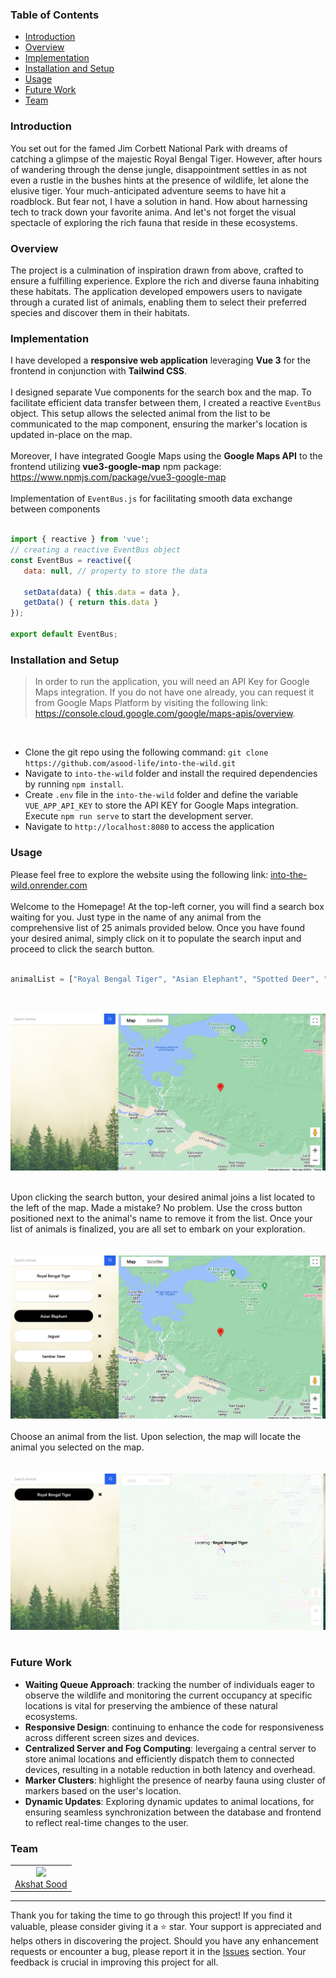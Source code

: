 <h3>Table of Contents</h3>
<ul>
    <li><a href="#introduction">Introduction</a></li>
    <li><a href="#overview">Overview</a></li>
    <li><a href="#implementation">Implementation</a></li>
    <li><a href="#installation-and-setup">Installation and Setup</a></li>
    <li><a href="#usage">Usage</a></li>
    <li><a href="#future-work">Future Work</a></li>
    <li><a href="#team">Team</a></li>
</ul>

<h3 id="introduction">Introduction</h3>
<div>
   You set out for the famed Jim Corbett National Park with dreams of catching a glimpse of the majestic Royal Bengal Tiger. However, after hours of wandering through the dense jungle, disappointment settles in as not even a rustle in the bushes hints at the presence of wildlife, let alone the elusive tiger. Your much-anticipated adventure seems to have hit a roadblock. But fear not, I have a solution in hand. How about harnessing tech to track down your favorite anima. And let's not forget the visual spectacle of exploring the rich fauna that reside in these ecosystems.
</div>

<h3 id="overview">Overview</h3>
<div>
   The project is a culmination of inspiration drawn from above, crafted to ensure a fulfilling experience. Explore the rich and diverse fauna inhabiting these habitats. The application developed empowers users to navigate through a curated list of animals, enabling them to select their preferred species and discover them in their habitats.
</div>

<h3 id="implementation">Implementation</h3>
<div>
   I have developed a <b>responsive web application</b> leveraging <b>Vue 3</b> for the frontend in conjunction with <b>Tailwind CSS</b>. 
   <br><br>
    I designed separate Vue components for the search box and the map. To facilitate efficient data transfer between them, I created a reactive <code>EventBus</code> object. This setup allows the selected animal from the list to be communicated to the map component, ensuring the marker's location is updated in-place on the map.
   <br><br>
   Moreover, I have integrated Google Maps using the <b>Google Maps API</b> to the frontend utilizing <b>vue3-google-map</b> npm package: <a href="https://www.npmjs.com/package/vue3-google-map">https://www.npmjs.com/package/vue3-google-map</a>
</div>
<br>
<div>
   Implementation of <code>EventBus.js</code> for facilitating smooth data exchange between components
   <br><br>

   ```javascript
   import { reactive } from 'vue';
   // creating a reactive EventBus object
   const EventBus = reactive({
      data: null, // property to store the data

      setData(data) { this.data = data },
      getData() { return this.data }
   });

   export default EventBus;
   ```
</div>

<h3 id="installation-and-setup">Installation and Setup</h3>
<blockquote>
   In order to run the application, you will need an API Key for Google Maps integration. If you do not have one already, you can request it from Google Maps Platform by visiting the following link: <br><a href="https://console.cloud.google.com/google/maps-apis/overview">https://console.cloud.google.com/google/maps-apis/overview</a>.
</blockquote>
<br>
<ul>
   <li>
      Clone the git repo using the following command: <code>git clone https://github.com/asood-life/into-the-wild.git</code>
   </li>
   <li>
      Navigate to <code>into-the-wild</code> folder and install the required dependencies by running <code>npm install</code>.
   </li>
   <li>
      Create <code>.env</code> file in the <code>into-the-wild</code> folder and define the variable <code>VUE_APP_API_KEY</code> to store the API KEY for Google Maps integration. Execute <code>npm run serve</code> to start the development server.
   </li>
   <li>Navigate to <code>http://localhost:8080</code> to access the application</li>
</ul>

<h3 id="usage">Usage</h3>
<div>
   Please feel free to explore the website using the following link: <a href="https://into-the-wild.onrender.com/">into-the-wild.onrender.com</a>
</div>
<br>
<div>
   Welcome to the Homepage! At the top-left corner, you will find a search box waiting for you. Just type in the name of any animal from the comprehensive list of 25 animals provided below. Once you have found your desired animal, simply click on it to populate the search input and proceed to click the search button.
</div>
<br>

```javascript
animalList = ["Royal Bengal Tiger", "Asian Elephant", "Spotted Deer", "Sambar Deer", "Gharial", "Boar", "Chital", "Pangolin", "Langur", "Goral", "Himalayan Black Bear", "Indian Grey Mongoose", "Leopard", "Cheetah", "Wolf", "Bison", "Nilgai", "Hog Deer", "Crocodile", "Black Panther", "Jackal", "Jaguar", "Sloth", "Fox", "Indian Hare"]
```

<br><br>
<img src="./images/home-page.png"><br>
<br>
<div>
   Upon clicking the search button, your desired animal joins a list located to the left of the map. Made a mistake? No problem. Use the cross button positioned next to the animal's name to remove it from the list. Once your list of animals is finalized, you are all set to embark on your exploration.
</div>
<br><br>
<img src="./images/home-page-with-list.png">
<br><br>
<div>
   Choose an animal from the list. Upon selection, the map will locate the animal you selected on the map.
</div>
<br><br>
<img src="./images/locating-animal.png">
<br><br>

<h3 id="future-work">Future Work</h3>
<ul>
   <li><b>Waiting Queue Approach</b>: tracking the number of individuals eager to observe the wildlife and monitoring the current occupancy at specific locations is vital for preserving the ambience of these natural ecosystems.</li>
   <li><b>Responsive Design</b>: continuing to enhance the code for responsiveness across different screen sizes and devices.</li>
   <li><b>Centralized Server and Fog Computing</b>: levergaing a central server to store animal locations and efficiently dispatch them to connected devices, resulting in a notable reduction in both latency and overhead.</li>
   <li><b>Marker Clusters</b>: highlight the presence of nearby fauna using cluster of markers based on the user's location.</li>
   <li><b>Dynamic Updates</b>: Exploring dynamic updates to animal locations, for ensuring seamless synchronization between the database and frontend to reflect real-time changes to the user.</li>
</ul>

<h3 id="team">Team</h3>
<div>
    <table>
        <tr align="center">
            <td>
                <img width="100" src="https://avatars.githubusercontent.com/u/148894491?v=4"><br>
                <a href="https://github.com/asood-life">Akshat Sood</a>
            </td>
        </tr>
    </table>
</div>
<hr>
<div>
    Thank you for taking the time to go through this project! If you find it valuable, please consider giving it a ⭐ star. Your support is appreciated and helps others in discovering the project. Should you have any enhancement requests or encounter a bug, please report it in the <a href="https://github.com/asood-life/into-the-wild/issues">Issues</a> section. Your feedback is crucial in improving this project for all.
</div>
